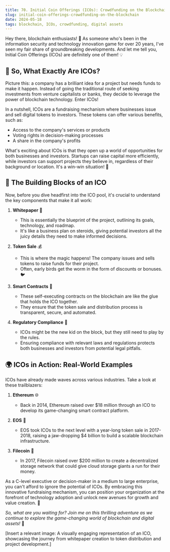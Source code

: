 ```yaml
---
title: 70. Initial Coin Offerings (ICOs): Crowdfunding on the Blockchain
slug: initial-coin-offerings-crowdfunding-on-the-blockchain
date: 2024-05-18
tags: blockchain, ICOs, crowdfunding, digital assets
---
```


Hey there, blockchain enthusiasts! 🚀 As someone who's been in the information security and technology innovation game for over 20 years, I've seen my fair share of groundbreaking developments. And let me tell you, Initial Coin Offerings (ICOs) are definitely one of them! 💡

## 🌟 So, What Exactly Are ICOs?

Picture this: a company has a brilliant idea for a project but needs funds to make it happen. Instead of going the traditional route of seeking investments from venture capitalists or banks, they decide to leverage the power of blockchain technology. Enter ICOs! 

In a nutshell, ICOs are a fundraising mechanism where businesses issue and sell digital tokens to investors. These tokens can offer various benefits, such as:

- Access to the company's services or products
- Voting rights in decision-making processes
- A share in the company's profits

What's exciting about ICOs is that they open up a world of opportunities for both businesses and investors. Startups can raise capital more efficiently, while investors can support projects they believe in, regardless of their background or location. It's a win-win situation! 🤝

## 🔑 The Building Blocks of an ICO

Now, before you dive headfirst into the ICO pool, it's crucial to understand the key components that make it all work:

1. **Whitepaper** 📄
   - This is essentially the blueprint of the project, outlining its goals, technology, and roadmap.
   - It's like a business plan on steroids, giving potential investors all the juicy details they need to make informed decisions.

2. **Token Sale** 💰
   - This is where the magic happens! The company issues and sells tokens to raise funds for their project.
   - Often, early birds get the worm in the form of discounts or bonuses. 🐦

3. **Smart Contracts** 🤖
   - These self-executing contracts on the blockchain are like the glue that holds the ICO together.
   - They ensure that the token sale and distribution process is transparent, secure, and automated.

4. **Regulatory Compliance** 🔐
   - ICOs might be the new kid on the block, but they still need to play by the rules.
   - Ensuring compliance with relevant laws and regulations protects both businesses and investors from potential legal pitfalls.

## 🌍 ICOs in Action: Real-World Examples

ICOs have already made waves across various industries. Take a look at these trailblazers:

1. **Ethereum** 🌐
   - Back in 2014, Ethereum raised over $18 million through an ICO to develop its game-changing smart contract platform.

2. **EOS** 🌟
   - EOS took ICOs to the next level with a year-long token sale in 2017-2018, raising a jaw-dropping $4 billion to build a scalable blockchain infrastructure.

3. **Filecoin** 📁
   - In 2017, Filecoin raised over $200 million to create a decentralized storage network that could give cloud storage giants a run for their money.

As a C-level executive or decision-maker in a medium to large enterprise, you can't afford to ignore the potential of ICOs. By embracing this innovative fundraising mechanism, you can position your organization at the forefront of technology adoption and unlock new avenues for growth and value creation. 🚀

*So, what are you waiting for? Join me on this thrilling adventure as we continue to explore the game-changing world of blockchain and digital assets!* 💎

[Insert a relevant image: A visually engaging representation of an ICO, showcasing the journey from whitepaper creation to token distribution and project development.]